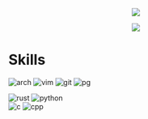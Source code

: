 <p align='center'>
    <img            src="https://capsule-render.vercel.app/api?type=waving&color=234567&height=300&section=header&text=Hello!&fontSize=90&animation=fadeIn&fontAlignY=38&descAlignY=51&descAlign=62"/>
</p>
<p align='center'>
    <img            src="https://streak-stats.demolab.com?user=owo404&theme=dark&hide_current_streak=true&hide_longest_streak=true"/>
</p>

# Skills
![arch](https://img.shields.io/badge/Arch_Linux-1793D1?style=for-the-badge&logo=arch-linux&logoColor=white) 
![vim](https://img.shields.io/badge/VIM-%2311AB00.svg?&style=for-the-badge&logo=vim&logoColor=white) 
![git](https://img.shields.io/badge/GIT-E44C30?style=for-the-badge&logo=git&logoColor=white) 
![pg](https://img.shields.io/badge/PostgreSQL-316192?style=for-the-badge&logo=postgresql&logoColor=white) 

![rust](https://img.shields.io/badge/Rust-000000?style=for-the-badge&logo=rust&logoColor=white) 
![python](https://img.shields.io/badge/Python-3776AB?style=for-the-badge&logo=python&logoColor=white)  
![c](https://img.shields.io/badge/C-00599C?style=for-the-badge&logo=c&logoColor=white) 
![cpp](https://img.shields.io/badge/C%2B%2B-00599C?style=for-the-badge&logo=c%2B%2B&logoColor=white) 